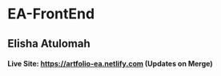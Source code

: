# EA-FrontEnd
## Elisha Atulomah

#### Live Site: https://artfolio-ea.netlify.com (Updates on Merge)
